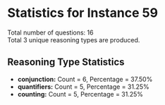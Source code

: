 # Statistics for Instance 59<br/>
Total number of questions: 16<br/>
Total 3 unique reasoning types are produced.<br/>
## Reasoning Type Statistics<br/>
- **conjunction:** Count = 6, Percentage = 37.50%<br/>
- **quantifiers:** Count = 5, Percentage = 31.25%<br/>
- **counting:** Count = 5, Percentage = 31.25%<br/>
